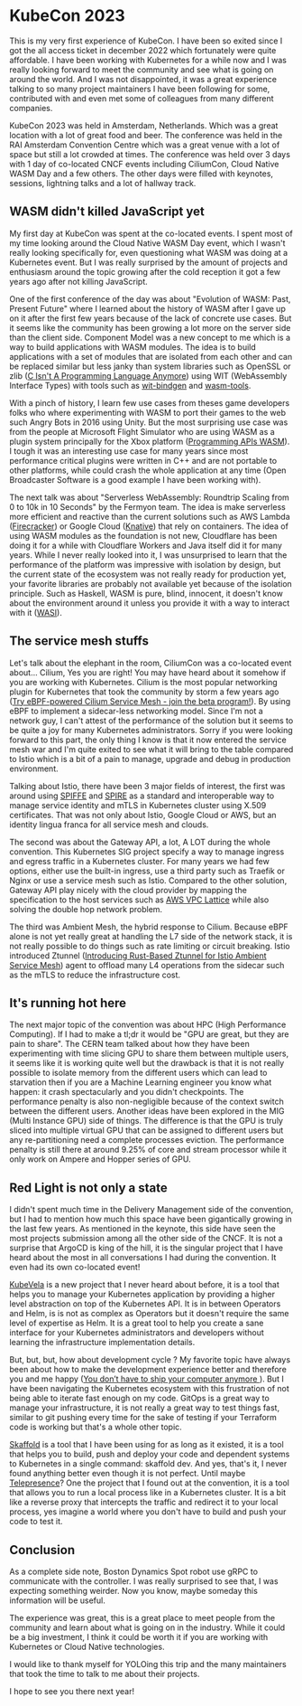 # KubeCon 2023

This is my very first experience of KubeCon. I have been so exited since I got
the all access ticket in december 2022 which fortunately were quite affordable.
I have been working with Kubernetes for a while now and I was really looking
forward to meet the community and see what is going on around the world. And I
was not disappointed, it was a great experience talking to so many project
maintainers I have been following for some, contributed with and even met some
of colleagues from many different companies.

KubeCon 2023 was held in Amsterdam, Netherlands. Which was a great location with
a lot of great food and beer. The conference was held in the RAI Amsterdam
Convention Centre which was a great venue with a lot of space but still a lot
crowded at times. The conference was held over 3 days with 1 day of co-located
CNCF events including CiliumCon, Cloud Native WASM Day and a few others. The
other days were filled with keynotes, sessions, lightning talks and a lot of
hallway track.

## WASM didn't killed JavaScript yet

My first day at KubeCon was spent at the co-located events. I spent most of my
time looking around the Cloud Native WASM Day event, which I wasn't really
looking specifically for, even questioning what WASM was doing at a Kubernetes
event. But I was really surprised by the amount of projects and enthusiasm
around the topic growing after the cold reception it got a few years ago after
not killing JavaScript.

One of the first conference of the day was about "Evolution of WASM: Past,
Present Future" where I learned about the history of WASM after I gave up on it
after the first few years because of the lack of concrete use cases. But it
seems like the community has been growing a lot more on the server side than the
client side. Component Model was a new concept to me which is a way to build
applications with WASM modules. The idea is to build applications with a set of
modules that are isolated from each other and can be replaced similar but less
janky than system libraries such as OpenSSL or zlib ([C Isn't A Programming
Language Anymore](https://faultlore.com/blah/c-isnt-a-language)) using WIT
(WebAssembly Interface Types) with tools such as
[wit-bindgen](https://github.com/bytecodealliance/wit-bindgen/) and
[wasm-tools](https://github.com/bytecodealliance/wasm-tools/).

With a pinch of history, I learn few use cases from theses game developers folks
who where experimenting with WASM to port their games to the web such Angry Bots
in 2016 using Unity. But the most surprising use case was from the people at
Microsoft Flight Simulator who are using WASM as a plugin system principally for
the Xbox platform ([Programming APIs
WASM](https://docs.flightsimulator.com/html/Programming_Tools/WASM/WebAssembly.htm)).
I tough it was an interesting use case for many years since most performance
critical plugins were written in C++ and are not portable to other platforms,
while could crash the whole application at any time (Open Broadcaster Software
is a good example I have been working with).

The next talk was about "Serverless WebAssembly: Roundtrip Scaling from 0 to 10k
in 10 Seconds" by the Fermyon team. The idea is make serverless more efficient
and reactive than the current solutions such as AWS Lambda
([Firecracker](https://firecracker-microvm.github.io/)) or Google Cloud
([Knative](https://knative.dev/)) that rely on containers. The idea of using
WASM modules as the foundation is not new, Cloudflare has been doing it for a
while with Cloudflare Workers and Java itself did it for many years. While I
never really looked into it, I was unsurprised to learn that the performance of
the platform was impressive with isolation by design, but the current state of
the ecosystem was not really ready for production yet, your favorite libraries
are probably not available yet because of the isolation principle. Such as
Haskell, WASM is pure, blind, innocent, it doesn't know about the environment
around it unless you provide it with a way to interact with it
([WASI](https://github.com/WebAssembly/WASI)).

## The service mesh stuffs

Let's talk about the elephant in the room, CiliumCon was a co-located event
about... Cilium, Yes you are right! You may have heard about it somehow if you
are working with Kubernetes. Cilium is the most popular networking plugin for
Kubernetes that took the community by storm a few years ago ([Try eBPF-powered
Cilium Service Mesh - join the beta
program!](https://cilium.io/blog/2021/12/01/cilium-service-mesh-beta/)). By
using eBPF to implement a sidecar-less networking model. Since I'm not a network
guy, I can't attest of the performance of the solution but it seems to be quite
a joy for many Kubernetes administrators. Sorry if you were looking forward to
this part, the only thing I know is that it now entered the service mesh war
and I'm quite exited to see what it will bring to the table compared to Istio
which is a bit of a pain to manage, upgrade and debug in production environment.

Talking about Istio, there have been 3 major fields of interest, the first was
around using [SPIFFE](https://spiffe.io/) and
[SPIRE](https://github.com/spiffe/spire) as a standard and interoperable way to
manage service identity and mTLS in Kubernetes cluster using X.509 certificates.
That was not only about Istio, Google Cloud or AWS, but an identity lingua franca
for all service mesh and clouds.

The second was about the Gateway API, a lot, A LOT during the whole convention.
This Kubernetes SIG project specify a way to manage ingress and egress traffic
in a Kubernetes cluster. For many years we had few options, either use the
built-in ingress, use a third party such as Traefik or Nginx or use a service
mesh such as Istio. Compared to the other solution, Gateway API play nicely with
the cloud provider by mapping the specification to the host services such as
[AWS VPC Lattice](https://aws.amazon.com/vpc/lattice/) while also solving the
double hop network problem.

The third was Ambient Mesh, the hybrid response to Cilium. Because eBPF alone is
not yet really great at handling the L7 side of the network stack, it is not
really possible to do things such as rate limiting or circuit breaking. Istio
introduced Ztunnel ([Introducing Rust-Based Ztunnel for Istio Ambient Service
Mesh](https://istio.io/latest/blog/2023/rust-based-ztunnel/)) agent to offload
many L4 operations from the sidecar such as the mTLS to reduce the
infrastructure cost.

## It's running hot here

The next major topic of the convention was about HPC (High Performance
Computing). If I had to make a tl;dr it would be "GPU are great, but they are
pain to share". The CERN team talked about how they have been experimenting with
time slicing GPU to share them between multiple users, it seems like it is
working quite well but the drawback is that it is not really possible to isolate
memory from the different users which can lead to starvation then if you are a
Machine Learning engineer you know what happen: it crash spectacularly and you
didn't checkpoints. The performance penalty is also non-negligible because of
the context switch between the different users. Another ideas have been explored
in the MIG (Multi Instance GPU) side of things. The difference is that the GPU
is truly sliced into multiple virtual GPU that can be assigned to different
users but any re-partitioning need a complete processes eviction. The
performance penalty is still there at around 9.25% of core and stream processor
while it only work on Ampere and Hopper series of GPU.

## Red Light is not only a state

I didn't spent much time in the Delivery Management side of the convention, but
I had to mention how much this space have been gigantically growing in the last
few years. As mentioned in the keynote, this side have seen the most projects
submission among all the other side of the CNCF. It is not a surprise that
ArgoCD is king of the hill, it is the singular project that I have heard about
the most in all conversations I had during the convention. It even had its own
co-located event!

[KubeVela](https://kubevela.io/) is a new project that I never heard about
before, it is a tool that helps you to manage your Kubernetes application by
providing a higher level abstraction on top of the Kubernetes API. It is in
between Operators and Helm, is is not as complex as Operators but it doesn't
require the same level of expertise as Helm. It is a great tool to help you
create a sane interface for your Kubernetes administrators and developers
without learning the infrastructure implementation details.

But, but, but, how about development cycle ? My favorite topic have always been
about how to make the development experience better and therefore you and me
happy ([You don’t have to ship your computer anymore
](https://www.linkedin.com/pulse/you-dont-have-ship-your-computer-anymore-william-phetsinorath/)).
But I have been navigating the Kubernetes ecosystem with this frustration of not
being able to iterate fast enough on my code. GitOps is a great way to manage
your infrastructure, it is not really a great way to test things fast, similar
to git pushing every time for the sake of testing if your Terraform code is
working but that's a whole other topic.

[Skaffold](https://skaffold.dev/) is a tool that I have been using for as long
as it existed, it is a tool that helps you to build, push and deploy your code
and dependent systems to Kubernetes in a single command: skaffold dev. And yes,
that's it, I never found anything better even though it is not perfect. Until
maybe [Telepresence](https://www.telepresence.io/)? One the project that I found
out at the convention, it is a tool that allows you to run a local process like
in a Kubernetes cluster. It is a bit like a reverse proxy that intercepts the
traffic and redirect it to your local process, yes imagine a world where you
don't have to build and push your code to test it.

## Conclusion

As a complete side note, Boston Dynamics Spot robot use gRPC to communicate with
the controller. I was really surprised to see that, I was expecting something
weirder. Now you know, maybe someday this information will be useful.

The experience was great, this is a great place to meet people from the
community and learn about what is going on in the industry. While it could be a
big investment, I think it could be worth it if you are working with Kubernetes
or Cloud Native technologies.

I would like to thank myself for YOLOing this trip and the many maintainers
that took the time to talk to me about their projects.

I hope to see you there next year!
